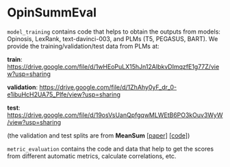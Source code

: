 # OpinSummEval
``model_training`` contains code that helps to obtain the outputs from models: Opinosis, LexRank, text-davinci-003, and PLMs (T5, PEGASUS, BART). We provide the training/validation/test data from PLMs at:

**train**: https://drive.google.com/file/d/1wHEoPuLX15hJn12AIbkvDImqzfE1g77Z/view?usp=sharing

**validation**: https://drive.google.com/file/d/1ZhAhy0yF_dr_0-e1ibuHcH2UA75_Plfe/view?usp=sharing

**test**: https://drive.google.com/file/d/19osVsUanQpfgqwMLWEtB6PO3kOuv3WyW/view?usp=sharing

(the validation and test splits are from **MeanSum** [[paper]](https://proceedings.mlr.press/v97/chu19b/chu19b.pdf) [[code]](https://github.com/sosuperic/MeanSum))

``metric_evaluation`` contains the code and data that help to get the scores from different automatic metrics, calculate correlations, etc.
